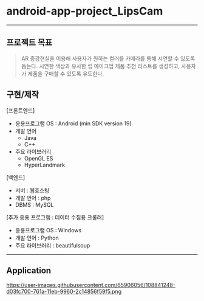 # android-app-project_LipsCam
--------------
## 프로젝트 목표
> AR 증강현실을 이용해 사용자가 원하는 컬러를 카메라를 통해 시연할 수 있도록 돕는다. 시연한 색상과 유사한 립 메이크업 제품 추천 리스트를 생성하고, 사용자가 제품을 구매할 수 있도록 유도한다.

## 구현/제작
[프론트엔드]
- 응용프로그램 OS : Android (min SDK version 19)
- 개발 언어 
  - Java 
  - C++
- 주요 라이브러리 
  - OpenGL ES
  - HyperLandmark

[백엔드]
- 서버 : 웹호스팅
- 개발 언어 : php
- DBMS : MySQL
 

[추가 응용 프로그램 : 데이터 수집용 크롤러]
- 응용프로그램 OS : Windows
- 개발 언어 : Python
- 주요 라이브러리 : beautifulsoup

------------
## Application 
https://user-images.githubusercontent.com/65906056/108841248-d03fc700-761a-11eb-9960-2c14856f59f5.png
